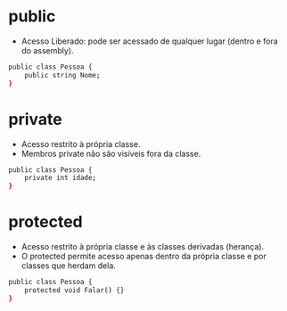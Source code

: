 # public
- Acesso Liberado: pode ser acessado de qualquer lugar (dentro e fora do assembly).

``` bash
public class Pessoa {
    public string Nome;
}
```

# private
- Acesso restrito à própria classe.
- Membros private não são visíveis fora da classe.

``` bash 
public class Pessoa {
    private int idade;
}
```

# protected 
- Acesso restrito à própria classe e às classes derivadas (herança).
- O protected permite acesso apenas dentro da própria classe e por classes que herdam dela.

``` bash 
public class Pessoa {
    protected void Falar() {}
}